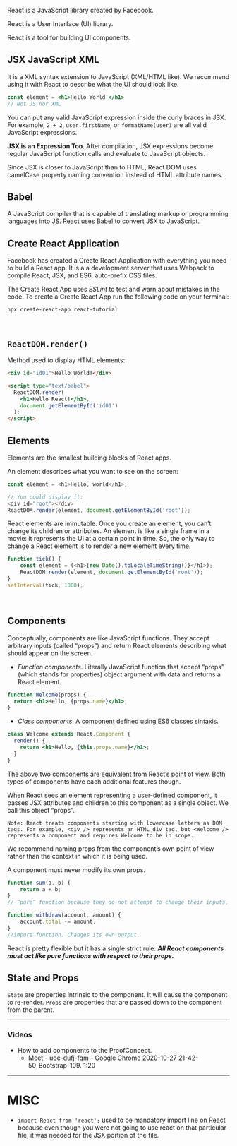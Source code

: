 React is a JavaScript library created by Facebook.

React is a User Interface (UI) library.

React is a tool for building UI components.

## **JSX** JavaScript XML

It is a XML syntax extension to JavaScript (XML/HTML like). We recommend using it with React to describe what the UI should look like.
```jsx
const element = <h1>Hello World!</h1>
// Not JS nor XML
```
You can put any valid JavaScript expression inside the curly braces in JSX. For example, `2 + 2`, `user.firstName`, or `formatName(user)` are all valid JavaScript expressions.

**JSX is an Expression Too**. After compilation, JSX expressions become regular JavaScript function calls and evaluate to JavaScript objects.

Since JSX is closer to JavaScript than to HTML, React DOM uses camelCase property naming convention instead of HTML attribute names.

## **Babel**

A JavaScript compiler that is capable of translating markup or programming languages into JS. React uses Babel to convert JSX to JavaScript.

## **Create React Application**

Facebook has created a Create React Application with everything you need to build a React app. It is a a development server that uses Webpack to compile React, JSX, and ES6, auto-prefix CSS files.

The Create React App uses *ESLint* to test and warn about mistakes in the code. To create a Create React App run the following code on your terminal:
```
npx create-react-app react-tutorial
```
<br>

## **`ReactDOM.render()`**

Method used to display HTML elements:
```html
<div id="id01">Hello World!</div>

<script type="text/babel">
  ReactDOM.render(
    <h1>Hello React!</h1>,
    document.getElementById('id01')
  );
</script>
```

## **Elements**
Elements are the smallest building blocks of React apps.

An element describes what you want to see on the screen:
```js
const element = <h1>Hello, world</h1>;

// You could display it:
<div id="root"></div>
ReactDOM.render(element, document.getElementById('root'));
```

React elements are immutable. Once you create an element, you can’t change its children or attributes. An element is like a single frame in a movie: it represents the UI at a certain point in time. So, the only way to change a React element is to render a new element every time.
```js
function tick() {
    const element = (<h1>{new Date().toLocaleTimeString()}</h1>);
    ReactDOM.render(element, document.getElementById('root'));
}
setInterval(tick, 1000);
```
<br>

## **Components**
Conceptually, components are like JavaScript functions. They accept arbitrary inputs (called “props”) and return React elements describing what should appear on the screen. 

- *Function components*. Literally JavaScript function that accept “props” (which stands for properties) object argument with data and returns a React element.
```jsx
function Welcome(props) {
  return <h1>Hello, {props.name}</h1>;
}
```
- *Class components*. A component defined using ES6 classes sintaxis. 
```jsx
class Welcome extends React.Component {
  render() {
    return <h1>Hello, {this.props.name}</h1>;
  }
}
```
The above two components are equivalent from React’s point of view. Both types of components have each additional features though.

When React sees an element representing a user-defined component, it passes JSX attributes and children to this component as a single object. We call this object “props”.

    Note: React treats components starting with lowercase letters as DOM tags. For example, <div /> represents an HTML div tag, but <Welcome /> represents a component and requires Welcome to be in scope.

We recommend naming props from the component’s own point of view rather than the context in which it is being used.

A component must never modify its own props.
```jsx
function sum(a, b) {
    return a + b;
}
// “pure” function because they do not attempt to change their inputs, and always return the same result for the same inputs.
```
```jsx
function withdraw(account, amount) {
    account.total -= amount;
}
//impure function. Changes its own output.
```

React is pretty flexible but it has a single strict rule: ***All React components must act like pure functions with respect to their props.***

## **State and Props**

`State` are properties intrinsic to the component. It will cause the component to re-render. `Props` are properties that are passed down to the component from the parent.

___
### **Videos**

- How to add components to the ProofConcept. 
    - Meet - uoe-dufj-fqm - Google Chrome 2020-10-27 21-42-50_Bootstrap-109. 1:20

___
# MISC

- `import React from 'react';` used to be mandatory import line on React because even though you were not going to use react on that particular file, it was needed for the JSX portion of the file.